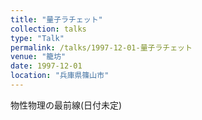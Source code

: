```yaml
---
title: "量子ラチェット"
collection: talks
type: "Talk"
permalink: /talks/1997-12-01-量子ラチェット
venue: "籠坊"
date: 1997-12-01
location: "兵庫県篠山市"
---
```


物性物理の最前線(日付未定)
